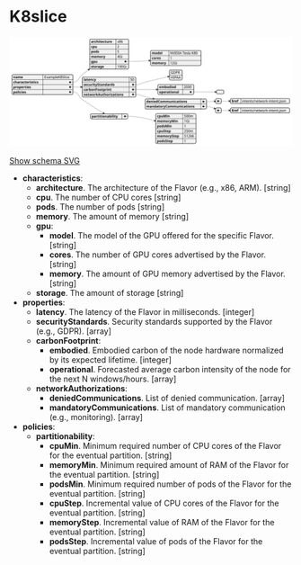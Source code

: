 # K8slice

![Example SVG](../../svg/models/examples/flavor-types/k8slice.svg)

[Show schema SVG](../../svg/models/schemas/flavor-types/k8slice.svg)

- **characteristics**:
  - **architecture**. The architecture of the Flavor (e.g., x86, ARM). [string]
  - **cpu**. The number of CPU cores [string]
  - **pods**. The number of pods [string]
  - **memory**. The amount of memory [string]
  - **gpu**:
    - **model**. The model of the GPU offered for the specific Flavor. [string]
    - **cores**. The number of GPU cores advertised by the Flavor. [string]
    - **memory**. The amount of GPU memory advertised by the Flavor. [string]
  - **storage**. The amount of storage [string]
- **properties**:
  - **latency**. The latency of the Flavor in milliseconds. [integer]
  - **securityStandards**. Security standards supported by the Flavor (e.g., GDPR). [array]
  - **carbonFootprint**:
    - **embodied**. Embodied carbon of the node hardware normalized by its expected lifetime. [integer]
    - **operational**. Forecasted average carbon intensity of the node for the next N windows/hours. [array]
  - **networkAuthorizations**:
    - **deniedCommunications**. List of denied communication. [array]
    - **mandatoryCommunications**. List of mandatory communication (e.g., monitoring). [array]
- **policies**:
  - **partitionability**:
    - **cpuMin**. Minimum required number of CPU cores of the Flavor for the eventual partition. [string]
    - **memoryMin**. Minimum required amount of RAM of the Flavor for the eventual partition. [string]
    - **podsMin**. Minimum required number of pods of the Flavor for the eventual partition. [string]
    - **cpuStep**. Incremental value of CPU cores of the Flavor for the eventual partition. [string]
    - **memoryStep**. Incremental value of RAM of the Flavor for the eventual partition. [string]
    - **podsStep**. Incremental value of pods of the Flavor for the eventual partition. [string]